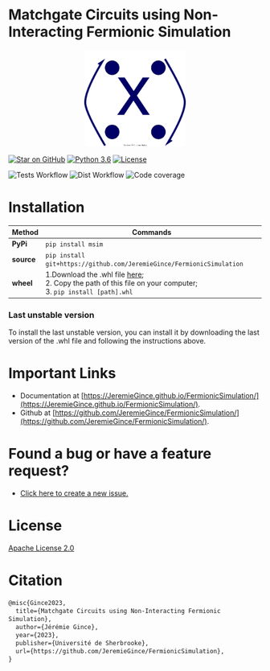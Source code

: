 # Matchgate Circuits using Non-Interacting Fermionic Simulation

<div style="text-align:center"><img src="images/logo/Logo.svg" width="40%" /></div>

[![Star on GitHub](https://img.shields.io/github/stars/JeremieGince/FermionicSimulation.svg?style=social)](https://github.com/JeremieGince/FermionicSimulation/stargazers)
[![Python 3.6](https://img.shields.io/badge/python-3.9-blue.svg)](https://www.python.org/downloads/release/python-390/)
[![License](https://img.shields.io/badge/License-Apache_2.0-blue.svg)](LICENSE)

![Tests Workflow](https://github.com/JeremieGince/FermionicSimulation/actions/workflows/tests.yml/badge.svg)
![Dist Workflow](https://github.com/JeremieGince/FermionicSimulation/actions/workflows/build_dist.yml/badge.svg)
![Code coverage](https://raw.githubusercontent.com/JeremieGince/FermionicSimulation/coverage-badge/coverage.svg?raw=true)




# Installation

| Method     | Commands                                                                                                                                                                                  |
|------------|-------------------------------------------------------------------------------------------------------------------------------------------------------------------------------------------|
| **PyPi**   | `pip install msim`                                                                                                                                                                        |
| **source** | `pip install git+https://github.com/JeremieGince/FermionicSimulation`                                                                                                                     |
| **wheel**  | 1.Download the .whl file [here](https://github.com/JeremieGince/FermionicSimulation/tree/main/dist);<br> 2. Copy the path of this file on your computer; <br> 3. `pip install [path].whl` |


### Last unstable version
To install the last unstable version, you can install it by downloading the last version of the .whl file
and following the instructions above.



# Important Links
  - Documentation at [https://JeremieGince.github.io/FermionicSimulation/](https://JeremieGince.github.io/FermionicSimulation/).
  - Github at [https://github.com/JeremieGince/FermionicSimulation/](https://github.com/JeremieGince/FermionicSimulation/).




# Found a bug or have a feature request?
- [Click here to create a new issue.](https://github.com/JeremieGince/FermionicSimulation/issues/new)



# License
[Apache License 2.0](LICENSE)



# Citation
```
@misc{Gince2023,
  title={Matchgate Circuits using Non-Interacting Fermionic Simulation},
  author={Jérémie Gince},
  year={2023},
  publisher={Université de Sherbrooke},
  url={https://github.com/JeremieGince/FermionicSimulation},
}
```

